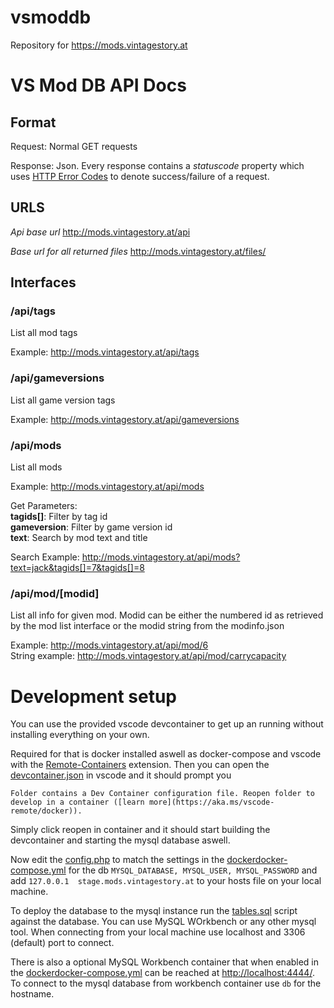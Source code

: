 # vsmoddb
Repository for https://mods.vintagestory.at



# VS Mod DB API Docs

## Format

Request: Normal GET requests

Response: Json. Every response contains a *statuscode* property which uses [HTTP Error Codes](https://en.wikipedia.org/wiki/List_of_HTTP_status_codes) to denote success/failure of a request.

## URLS

*Api base url*
http://mods.vintagestory.at/api

*Base url for all returned files*
http://mods.vintagestory.at/files/


## Interfaces

### /api/tags
List all mod tags

Example: http://mods.vintagestory.at/api/tags

### /api/gameversions
List all game version tags

Example: http://mods.vintagestory.at/api/gameversions

### /api/mods
List all mods

Example: http://mods.vintagestory.at/api/mods

Get Parameters:<br>
**tagids[]**: Filter by tag id<br>
**gameversion**: Filter by game version id<br>
**text**: Search by mod text and title<br>

Search Example: http://mods.vintagestory.at/api/mods?text=jack&tagids[]=7&tagids[]=8


### /api/mod/[modid]
List all info for given mod. Modid can be either the numbered id as retrieved by the mod list interface or the modid string from the modinfo.json

Example: http://mods.vintagestory.at/api/mod/6<br>
String example: http://mods.vintagestory.at/api/mod/carrycapacity


# Development setup
You can use the provided vscode devcontainer to get up an running without installing everything on your own.

Required for that is docker installed aswell as docker-compose and vscode with the [Remote-Containers](https://marketplace.visualstudio.com/items?itemName=ms-vscode-remote.remote-containers) extension.
Then you can open the [devcontainer.json](.devcontainer/devcontainer.json) in vscode and it should prompt you 
```
Folder contains a Dev Container configuration file. Reopen folder to develop in a container ([learn more](https://aka.ms/vscode-remote/docker)).
```
Simply click reopen in container and it should start building the devcontainer and starting the mysql database aswell.

Now edit the [config.php](lib/config.php) to match the settings in the [dockerdocker-compose.yml](.devcontainer/docker-compose.yml) for the db `MYSQL_DATABASE, MYSQL_USER, MYSQL_PASSWORD`
and add `127.0.0.1	stage.mods.vintagestory.at`  to your hosts file on your local machine.

To deploy the database to the mysql instance run the [tables.sql](db/tables.sql) script against the database. You can use MySQL WOrkbench or any other mysql tool. When connecting from your local machine use localhost and 3306 (default) port to connect.

There is also a optional MySQL Workbench container that when enabled in the [dockerdocker-compose.yml](.devcontainer/docker-compose.yml) can be reached at [http://localhost:4444/](http://localhost:4444/). To connect to the mysql database from workbench container use `db` for the hostname.

